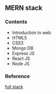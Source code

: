 ## MERN stack

### Contents
- Introduction to web
- HTML5
- CSS3
- Mongo DB
- Express JS
- React JS
- Node JS

### Reference 
[ full stack ](https://www.youtube.com/playlist?list=PLDzeHZWIZsTo0wSBcg4-NMIbC0L8evLrD "video lectures")
